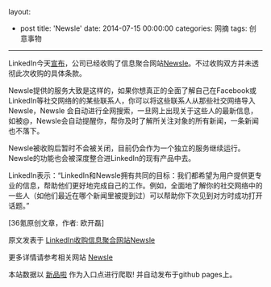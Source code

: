 layout: 
  - post 
title: 'Newsle' 
date: 2014-07-15 00:00:00 
categories: 网摘 
tags: 创意事物 
---

<p><img src="http://a.36krcnd.com/photo/2014/06b5039a423f877640b5ee30fd600c0a.jpg" alt=""/><br/>
LinkedIn今天<a target="_blank" data-no-turbolink="true" href="http://blog.linkedin.com/2014/07/14/newsle-joins-the-linkedin-family/">宣布</a>，公司已经收购了信息聚合网站<a target="_blank" data-no-turbolink="true" href="http://newsle.com/">Newsle</a>。不过收购双方并未透彻此次收购的具体条款。</p>

<p>Newsle提供的服务大致是这样的，如果你想真正的全面了解自己在Facebook或LinkedIn等社交网络的的某些联系人，你可以将这些联系人从那些社交网络导入Newsle，Newsle 会自动进行全网搜索，一旦网上出现关于这些人的最新信息，如被@，Newsle会自动提醒你，帮你及时了解所关注对象的所有新闻，一条新闻也不落下。</p>

<p>Newsle被收购后暂时不会被关闭，目前仍会作为一个独立的服务继续运行。Newsle的功能也会被深度整合进LinkedIn的现有产品中去。</p>

<p>LinkedIn表示：“LinkedIn和Newsle拥有共同的目标：我们都希望为用户提供更专业的信息，帮助他们更好地完成自己的工作。例如，全面地了解你的社交网络中的一些人（如他们最近在哪个新闻里被提到过）可以帮助你下次见到对方时成功打开话题。”</p>
					<p>[<span>36氪</span>原创文章，作者: 欧开磊]</p>
					<p></p>  



原文发表于 [LinkedIn收购信息聚合网站Newsle](http://www.36kr.com/p/213720.html)  

更多详情请参考相关网站 [Newsle](http://newsle.com/)  

本站数据以 [新品啦](http://xinpinla.com/) 作为入口点进行爬取! 并自动发布于github pages上。  
